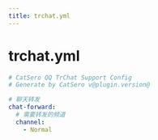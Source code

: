 ```yaml
---
title: trchat.yml
---
```

# trchat.yml

```yaml
# CatSero QQ TrChat Support Config
# Generate by CatSero v@plugin.version@

# 聊天转发
chat-forward:
  # 需要转发的频道
  channel:
    - Normal
```